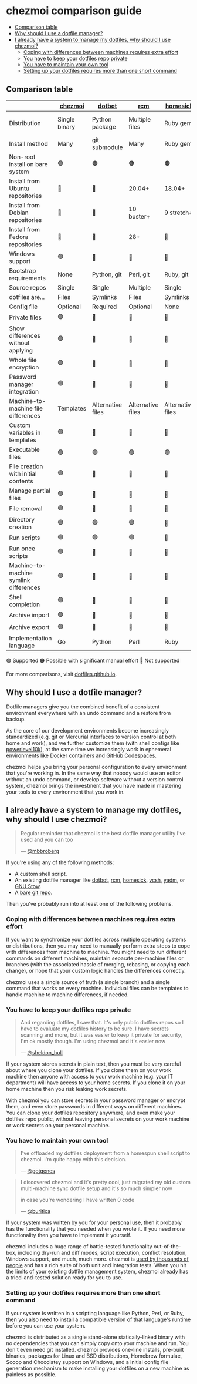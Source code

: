 # chezmoi comparison guide

<!--- toc --->
* [Comparison table](#comparison-table)
* [Why should I use a dotfile manager?](#why-should-i-use-a-dotfile-manager)
* [I already have a system to manage my dotfiles, why should I use chezmoi?](#i-already-have-a-system-to-manage-my-dotfiles-why-should-i-use-chezmoi)
  * [Coping with differences between machines requires extra effort](#coping-with-differences-between-machines-requires-extra-effort)
  * [You have to keep your dotfiles repo private](#you-have-to-keep-your-dotfiles-repo-private)
  * [You have to maintain your own tool](#you-have-to-maintain-your-own-tool)
  * [Setting up your dotfiles requires more than one short command](#setting-up-your-dotfiles-requires-more-than-one-short-command)

## Comparison table

[chezmoi]: https://chezmoi.io/
[dotbot]: https://github.com/anishathalye/dotbot
[rcm]: https://github.com/thoughtbot/rcm
[homesick]: https://github.com/technicalpickles/homesick
[vcsh]: https://github.com/RichiH/vcsh
[yadm]: https://yadm.io/
[bare git]: https://www.atlassian.com/git/tutorials/dotfiles "bare git"

|                                        | [chezmoi]     | [dotbot]          | [rcm]             | [homesick]        | [vcsh]                   | [yadm]        | [bare git] |
| -------------------------------------- | ------------- | ----------------- | ----------------- | ----------------- | ------------------------ | ------------- | ---------- |
| Distribution                           | Single binary | Python package    | Multiple files    | Ruby gem          | Single script or package | Single script | -          |
| Install method                         | Many          | git submodule     | Many              | Ruby gem          | Many                     | Many          | Manual     |
| Non-root install on bare system        | 🟢            | 🟠                | 🟠                | 🟠                | 🟢                       | 🟢            | 🟢         |
| Install from Ubuntu repositories       | 🔴            | 🔴                | 20.04+            | 18.04+            | 18.04+                   | 18.04+        | -          |
| Install from Debian repositories       | 🔴            | 🔴                | 10 buster+        | 9 stretch+        | 8 jessie+                | 9 stretch+    | -          |
| Install from Fedora repositories       | 🔴            | 🔴                | 28+               | 🔴                | 26+                      | 🔴            | -          |
| Windows support                        | 🟢            | 🔴                | 🔴                | 🔴                | 🔴                       | 🔴            | 🟢         |
| Bootstrap requirements                 | None          | Python, git       | Perl, git         | Ruby, git         | sh, git                  | git           | git        |
| Source repos                           | Single        | Single            | Multiple          | Single            | Multiple                 | Single        | Single     |
| dotfiles are...                        | Files         | Symlinks          | Files             | Symlinks          | Files                    | Files         | Files      |
| Config file                            | Optional      | Required          | Optional          | None              | None                     | None          | Optional   |
| Private files                          | 🟢            | 🔴                | 🔴                | 🔴                | 🔴                       | 🔴            | 🔴         |
| Show differences without applying      | 🟢            | 🔴                | 🔴                | 🔴                | 🟢                       | 🟢            | 🟢         |
| Whole file encryption                  | 🟢            | 🔴                | 🔴                | 🔴                | 🔴                       | 🟢            | 🔴         |
| Password manager integration           | 🟢            | 🔴                | 🔴                | 🔴                | 🔴                       | 🔴            | 🔴         |
| Machine-to-machine file differences    | Templates     | Alternative files | Alternative files | Alternative files | Branches                 | Templates     | 🟠         |
| Custom variables in templates          | 🟢            | 🔴                | 🔴                | 🔴                | 🔴                       | 🔴            | 🔴         |
| Executable files                       | 🟢            | 🟢                | 🟢                | 🟢                | 🟢                       | 🔴            | 🟢         |
| File creation with initial contents    | 🟢            | 🔴                | 🔴                | 🔴                | 🟢                       | 🔴            | 🔴         |
| Manage partial files                   | 🟢            | 🔴                | 🔴                | 🔴                | 🟠                       | 🔴            | 🟠         |
| File removal                           | 🟢            | 🔴                | 🔴                | 🔴                | 🟢                       | 🔴            | 🔴         |
| Directory creation                     | 🟢            | 🟢                | 🟢                | 🔴                | 🟢                       | 🔴            | 🟢         |
| Run scripts                            | 🟢            | 🟢                | 🟢                | 🔴                | 🟢                       | 🔴            | 🔴         |
| Run once scripts                       | 🟢            | 🔴                | 🔴                | 🔴                | 🟢                       | 🔴            | 🔴         |
| Machine-to-machine symlink differences | 🟢            | 🔴                | 🔴                | 🔴                | 🟠                       | 🟢            | 🟠         |
| Shell completion                       | 🟢            | 🔴                | 🔴                | 🔴                | 🟢                       | 🟢            | 🟢         |
| Archive import                         | 🟢            | 🔴                | 🔴                | 🔴                | 🟢                       | 🔴            | 🟢         |
| Archive export                         | 🟢            | 🔴                | 🔴                | 🔴                | 🟢                       | 🔴            | 🟢         |
| Implementation language                | Go            | Python            | Perl              | Ruby              | POSIX Shell              | Bash          | C          |

🟢 Supported 🟠 Possible with significant manual effort 🔴 Not supported

For more comparisons, visit [dotfiles.github.io](https://dotfiles.github.io/).

## Why should I use a dotfile manager?

Dotfile managers give you the combined benefit of a consistent environment
everywhere with an undo command and a restore from backup.

As the core of our development environments become increasingly standardized
(e.g. git or Mercurial interfaces to version control at both home and work), and
we further customize them (with shell configs like
[powerlevel10k](https://github.com/romkatv/powerlevel10k)), at the same time we
increasingly work in ephemeral environments like Docker containers and [GitHub
Codespaces](https://github.com/features/codespaces).

chezmoi helps you bring your personal configuration to every environment that
you're working in. In the same way that nobody would use an editor without an
undo command, or develop software without a version control system, chezmoi
brings the investment that you have made in mastering your tools to every
environment that you work in.

## I already have a system to manage my dotfiles, why should I use chezmoi?

> Regular reminder that chezmoi is the best dotfile manager utility I've used
> and you can too
>
> — [@mbbroberg](https://twitter.com/mbbroberg/status/1355644967625125892)

If you're using any of the following methods:

* A custom shell script.
* An existing dotfile manager like
  [dotbot](https://github.com/anishathalye/dotbot),
  [rcm](https://github.com/thoughtbot/rcm),
  [homesick](https://github.com/technicalpickles/homesick),
  [vcsh](https://github.com/RichiH/vcsh),
  [yadm](https://yadm.io/), or [GNU Stow](https://www.gnu.org/software/stow/).
* A [bare git repo](https://www.atlassian.com/git/tutorials/dotfiles).

Then you've probably run into at least one of the following problems.

### Coping with differences between machines requires extra effort

If you want to synchronize your dotfiles across multiple operating systems or
distributions, then you may need to manually perform extra steps to cope with
differences from machine to machine. You might need to run different commands on
different machines, maintain separate per-machine files or branches (with the
associated hassle of merging, rebasing, or copying each change), or hope that
your custom logic handles the differences correctly.

chezmoi uses a single source of truth (a single branch) and a single command
that works on every machine. Individual files can be templates to handle machine
to machine differences, if needed.

### You have to keep your dotfiles repo private

> And regarding dotfiles, I saw that. It's only public dotfiles repos so I have
> to evaluate my dotfiles history to be sure. I have secrets scanning and more,
> but it was easier to keep it private for security, I'm ok mostly though. I'm
> using chezmoi and it's easier now
>
> — [@sheldon_hull](https://twitter.com/sheldon_hull/status/1308139570597371907)

If your system stores secrets in plain text, then you must be very careful about
where you clone your dotfiles. If you clone them on your work machine then
anyone with access to your work machine (e.g. your IT department) will have
access to your home secrets. If you clone it on your home machine then you risk
leaking work secrets.

With chezmoi you can store secrets in your password manager or encrypt them, and
even store passwords in different ways on different machines. You can clone your
dotfiles repository anywhere, and even make your dotfiles repo public, without
leaving personal secrets on your work machine or work secrets on your personal
machine.

### You have to maintain your own tool

> I've offloaded my dotfiles deployment from a homespun shell script to chezmoi.
> I'm quite happy with this decision.
>
> — [@gotgenes](https://twitter.com/gotgenes/status/1251008845163319297)

> I discovered chezmoi and it's pretty cool, just migrated my old custom
> multi-machine sync dotfile setup and it's so much simpler now
>
> in case you're wondering I have written 0 code
>
> — [@buritica](https://twitter.com/buritica/status/1361062902451630089)

If your system was written by you for your personal use, then it probably has
the functionality that you needed when you wrote it. If you need more
functionality then you have to implement it yourself.

chezmoi includes a huge range of battle-tested functionality out-of-the-box,
including dry-run and diff modes, script execution, conflict resolution, Windows
support, and much, much more. chezmoi is [used by thousands of
people](https://github.com/twpayne/chezmoi/stargazers) and has a rich suite of
both unit and integration tests. When you hit the limits of your existing
dotfile management system, chezmoi already has a tried-and-tested solution ready
for you to use.

### Setting up your dotfiles requires more than one short command

If your system is written in a scripting language like Python, Perl, or Ruby,
then you also need to install a compatible version of that language's runtime
before you can use your system.

chezmoi is distributed as a single stand-alone statically-linked binary with no
dependencies that you can simply copy onto your machine and run. You don't even
need git installed. chezmoi provides one-line installs, pre-built binaries,
packages for Linux and BSD distributions, Homebrew formulae, Scoop and
Chocolatey support on Windows, and a initial config file generation mechanism to
make installing your dotfiles on a new machine as painless as possible.
